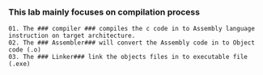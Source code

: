 ### This lab mainly focuses on compilation process

    01. The ### compiler ### compiles the c code in to Assembly language instruction on target architecture.
    02. The ### Assembler### will convert the Assembly code in to Object code (.o) 
    03. The ### Linker### link the objects files in to executable file (.exe)